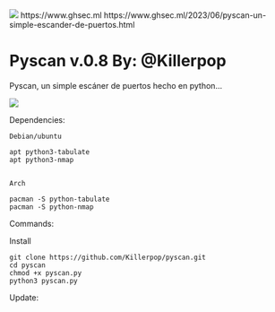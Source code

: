 <img src="https://1.bp.blogspot.com/-lV0q_RogHz0/XyhioZEr6yI/AAAAAAAACog/aUBE3KRem1IA3y03-I5sYSLCWA_ZsHJcwCLcBGAsYHQ/s640/dfbcbdf.png" />
https://www.ghsec.ml   https://www.ghsec.ml/2023/06/pyscan-un-simple-escander-de-puertos.html

# Pyscan v.0.8 By: @Killerpop


Pyscan, un simple escáner de puertos hecho en python...


<img src="https://blogger.googleusercontent.com/img/b/R29vZ2xl/AVvXsEiknAAFhTjdehbADGxTi6VQT0oP_2F3YbFyXclgwEvF3B-KYK_wql0TnRbeL6MpjT9BuxIHHVv6czpk3w5rHnmD55-47isAn6we3q0HCDkPLoBXi-o91dHYuAX4lNLPC-q5WlSURYImVfx2ettLkwQJrsgOeTUbP2pHngXeDDD1sgs8rXBFgNKyfrD3MjQz/w554-h538/Captura%20desde%202023-06-23%2014-36-37.png" />


Dependencies:

	Debian/ubuntu

	apt python3-tabulate
	apt python3-nmap


	Arch

	pacman -S python-tabulate
	pacman -S python-nmap

Commands:

Install

	git clone https://github.com/Killerpop/pyscan.git
	cd pyscan
	chmod +x pyscan.py
	python3 pyscan.py
	

                          
Update:

    
